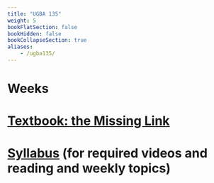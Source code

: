 ```yaml
---
title: "UGBA 135"
weight: 5
bookFlatSection: false
bookHidden: false
bookCollapseSection: true
aliases:
    - /ugba135/
---
```


# Weeks

# [Textbook: the Missing Link](hugo/content/docs/ugba135/theMissingLink.pdf) 

# [Syllabus](https://bcourses.berkeley.edu/courses/1510296/assignments/syllabus) (for required videos and reading and weekly topics)

